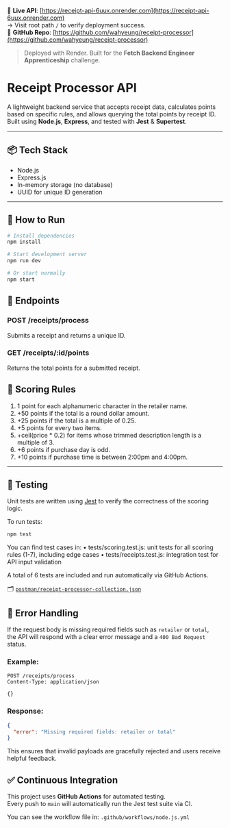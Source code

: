 🔗 **Live API**: [https://receipt-api-6uux.onrender.com](https://receipt-api-6uux.onrender.com)  
→ Visit root path `/` to verify deployment success.  
📂 **GitHub Repo**: [https://github.com/wahyeung/receipt-processor](https://github.com/wahyeung/receipt-processor)

> Deployed with Render. Built for the **Fetch Backend Engineer Apprenticeship** challenge.

# Receipt Processor API

A lightweight backend service that accepts receipt data, calculates points based on specific rules, and allows querying the total points by receipt ID.  
Built using **Node.js**, **Express**, and tested with **Jest** & **Supertest**.

---

## 📦 Tech Stack

- Node.js
- Express.js
- In-memory storage (no database)
- UUID for unique ID generation

---

## 🚀 How to Run

```bash
# Install dependencies
npm install

# Start development server
npm run dev

# Or start normally
npm start
```

## 🔄 Endpoints

### POST /receipts/process

Submits a receipt and returns a unique ID.

### GET /receipts/:id/points

Returns the total points for a submitted receipt.

## 🧮 Scoring Rules

1. 1 point for each alphanumeric character in the retailer name.
2. +50 points if the total is a round dollar amount.
3. +25 points if the total is a multiple of 0.25.
4. +5 points for every two items.
5. +ceil(price * 0.2) for items whose trimmed description length is a multiple of 3.
6. +6 points if purchase day is odd.
7. +10 points if purchase time is between 2:00pm and 4:00pm.

---

## 🧪 Testing

Unit tests are written using [Jest](https://jestjs.io/) to verify the correctness of the scoring logic.

To run tests:

```bash
npm test
```
You can find test cases in:
	•	tests/scoring.test.js: unit tests for all scoring rules (1-7), including edge cases
	•	tests/receipts.test.js: integration test for API input validation

A total of 6 tests are included and run automatically via GitHub Actions.

🗂 [`postman/receipt-processor-collection.json`](postman/receipt-processor-collection.json)


## 🔐 Error Handling

If the request body is missing required fields such as `retailer` or `total`,  
the API will respond with a clear error message and a `400 Bad Request` status.

### Example:

```http
POST /receipts/process
Content-Type: application/json

{}
```
### Response:

```json
{
  "error": "Missing required fields: retailer or total"
}
```

This ensures that invalid payloads are gracefully rejected and users receive helpful feedback.

## ✅ Continuous Integration

This project uses **GitHub Actions** for automated testing.  
Every push to `main` will automatically run the Jest test suite via CI.

You can see the workflow file in:
`.github/workflows/node.js.yml`